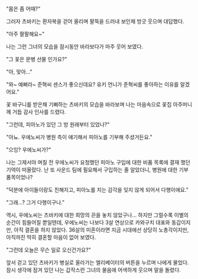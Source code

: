 "몸은 좀 어때?" 

그러자 츠바키는 환자복을 걷어 올리며 팔뚝을 드러내 보인채 방긋 웃으며 대답했다. 

"아주 팔팔해요~" 

나는 그런 그녀의 모습을 잠시동안 바라보다가 마주 웃어 보였다. 

"그 꽃은 문병 선물 인가요?" 

"아, 맞아..." 

"와~ 예뻐라~ 준혁씨 센스가 좋으신데요? 유키 언니가 준혁씨를 좋아하는 이유를 알겠어요." 

꽃 바구니를 받은채 기뻐하는 츠바키의 모습을 바라보며 나는 마음속으로 꽃집 아주머니께 거듭 감사 인사를 드렸다. 

"그런데, 피아노가 있던 그 방 원래부터 있었나?" 

"아뇨. 우에노씨가 병원 측이 얘기해서 피아노를 기부해 주셨거든요." 

"으잉? 우에노씨가?" 

나는 그제서야 며칠 전 우에노씨가 요청했던 피아노 구입에 대한 비품 목록에 결재 했던 기억이 떠올랐다. 
난 또 사운드 팀에 필요해서 구입하는 줄 알았더니, 병원에 대한 기부 품목이었나? 

"덕분에 아이들이랑도 친해지고, 피아노를 치는 감각을 잊지 않게 되어서 다행이에요." 

"그래...? 그거 다행이구나." 

역시, 우에노씨는 츠바키에 대한 희망의 끈을 놓치 않았구나... 
하지만 그럴수록 이별의 순간이 힘들어질 뿐일텐데, 우에노씨는 나보다 3살 연상으로 카와구치 대표와 동갑이지만, 아직 결혼을 하지 않았다. 
36살의 미혼이라면 지금 시대에선 상당히 노총각이지만, 아직까진 딱히 결혼할 마음이 없어 보였다. 

"그런데 오늘은 무슨 일로 오신건가요?" 

앞서 걷고 있던 츠바키가 병실로 올라가는 엘리베이터의 버튼을 누르며 나에게 물었다. 
잠시 생각에 잠겨 있던 나는 갑작스런 그녀의 물음에 어색하게 웃으며 말을 돌렸다. 